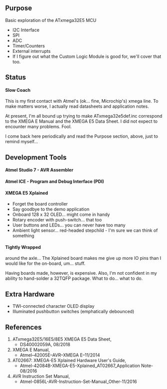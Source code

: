 ## Purpose
Basic exploration of the ATxmega32E5 MCU
- I2C Interface
- SPI
- ADC
- Timer/Counters
- External interrupts
- If I figure out what the Custom Logic Module is good for, we'll cover that too.

## Status
#### Slow Coach

This is my first contact with Atmel's (ok... fine, Microchip's) xmega line.
To make matters worse, I actually read datasheets and application notes.

At present, I'm all bound up trying to make ATxmega32e5def.inc correspond to the XMEGA E Manual
and the XMEGA E5 Data Sheet. I did not expect to encounter many problems. Fool.

I come back here periodically and read the Purpose section, above, just to remind myself...

## Development Tools
#### Atmel Studio 7 - AVR Assembler
#### Atmel ICE - Program and Debug Interface (PDI)
#### XMEGA E5 Xplained
- Forget the board controller
- Say goodbye to the demo application
- Onboard 128 x 32 OLED... might come in handy
- Rotary encoder with push-switch... that too
- User buttons and LEDs... you can never have too many
- Ambient light sensor... red-headed stepchild - I'm sure we can think of something
#### Tightly Wrapped
around the axle...
The Xplained board makes me give up more IO pins than I would like for the on-board, um... stuff.

Having boards made, however, is expensive. Also, I'm not confident in my ability to hand-solder a 32TQFP package.
What to do... what to do.

## Extra Hardware
- TWI-connected character OLED display
- Illuminated pushbutton switches (emphatically debounced)

## References
1. ATxmega32E5/16E5/8E5 XMEGA E5 Data Sheet,
   - DS40002059A, 08/2018
2. XMEGA E Manual,
   - Atmel–42005E–AVR–XMEGA E–11/2014
3. AT02667: XMEGA-E5 Xplained Hardware User's Guide,
   - Atmel-42084B-XMEGA-E5-Xplained_AT02667_Application Note-08/2016
4. AVR Instruction Set Manual,
   - Atmel-0856L-AVR-Instruction-Set-Manual_Other-11/2016

